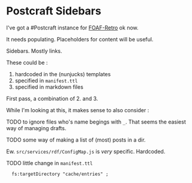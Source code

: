 # Postcraft Sidebars

I've got a #Postcraft instance for [FOAF-Retro](https://foaf-retro.hyperdata.it/) ok now.

It needs populating. Placeholders for content will be useful.

Sidebars. Mostly links.

These could be :

1. hardcoded in the (nunjucks) templates
2. specified in `manifest.ttl`
3. specified in markdown files

First pass, a combination of 2. and 3.

While I'm looking at this, it makes sense to also consider :

TODO to ignore files who's name begings with `_`. That seems the easiest way of managing drafts.

TODO some way of making a list of (most) posts in a dir.

Ew. `src/services/rdf/ConfigMap.js` is _very_ specific. Hardcoded.

TODO little change in `manifest.ttl`

```
  fs:targetDirectory "cache/entries" ;
```
